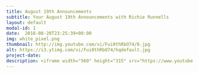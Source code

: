 ```yaml
---
title: August 19th Announcements
subtitle: Your August 19th Announcements with Richie Runnells
layout: default
modal-id: 1 
date:  2018-08-20T23:25:39+00:00
img: white_pixel.png
thumbnail: http://img.youtube.com/vi/Fui0thRbO74/0.jpg
alt: https://i3.ytimg.com/vi/Fui0thRbO74/hqdefault.jpg
project-date: 
description: <iframe width="560" height="315" src="https://www.youtube.com/embed/Fui0thRbO74" frameborder="0" allowfullscreen></iframe> 
---
```

